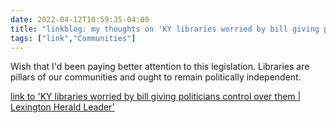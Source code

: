 ```yaml
---
date: 2022-04-12T10:59:35-04:00
title: "linkblog: my thoughts on 'KY libraries worried by bill giving politicians control over them | Lexington Herald Leader'"
tags: ["link","Communities"]
---
```

Wish that I'd been paying better attention to this legislation. Libraries are pillars of our communities and ought to remain politically independent.
 
[link to 'KY libraries worried by bill giving politicians control over them | Lexington Herald Leader'](https://www.kentucky.com/news/politics-government/article260128950.html)
